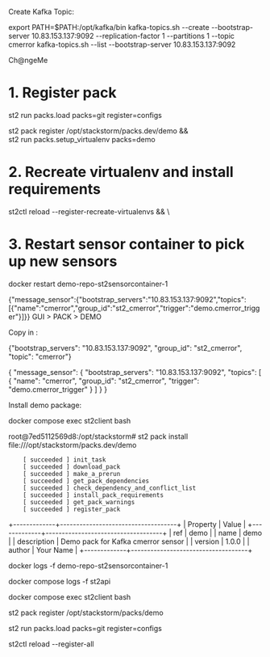 Create Kafka Topic:

export PATH=$PATH:/opt/kafka/bin
kafka-topics.sh --create --bootstrap-server 10.83.153.137:9092 --replication-factor 1 --partitions 1 --topic cmerror
kafka-topics.sh --list --bootstrap-server 10.83.153.137:9092

Ch@ngeMe

# 1. Register pack

st2 run packs.load packs=git register=configs

st2 pack register /opt/stackstorm/packs.dev/demo && \
st2 run packs.setup_virtualenv packs=demo
# 2. Recreate virtualenv and install requirements
st2ctl reload --register-recreate-virtualenvs && \
# 3. Restart sensor container to pick up new sensors
docker restart demo-repo-st2sensorcontainer-1

{"message_sensor":{"bootstrap_servers":"10.83.153.137:9092","topics":[{"name":"cmerror","group_id":"st2_cmerror","trigger":"demo.cmerror_trigger"}]}}
GUI > PACK > DEMO 

Copy in : 

{"bootstrap_servers": "10.83.153.137:9092", "group_id": "st2_cmerror", "topic": "cmerror"}

{
  "message_sensor": {
    "bootstrap_servers": "10.83.153.137:9092",
    "topics": [
      {
        "name": "cmerror",
        "group_id": "st2_cmerror",
        "trigger": "demo.cmerror_trigger"
      }
    ]
  }
}

Install demo package:  

docker compose exec st2client bash 

root@7ed5112569d8:/opt/stackstorm# st2 pack install file:///opt/stackstorm/packs.dev/demo

        [ succeeded ] init_task
        [ succeeded ] download_pack
        [ succeeded ] make_a_prerun
        [ succeeded ] get_pack_dependencies
        [ succeeded ] check_dependency_and_conflict_list
        [ succeeded ] install_pack_requirements
        [ succeeded ] get_pack_warnings
        [ succeeded ] register_pack

+-------------+------------------------------------+
| Property    | Value                              |
+-------------+------------------------------------+
| ref         | demo                               |
| name        | demo                               |
| description | Demo pack for Kafka cmerror sensor |
| version     | 1.0.0                              |
| author      | Your Name                          |
+-------------+------------------------------------+

docker logs -f demo-repo-st2sensorcontainer-1

docker compose logs -f st2api

docker compose exec st2client bash 


st2 pack register /opt/stackstorm/packs/demo

st2 run packs.load packs=git register=configs

st2ctl reload --register-all